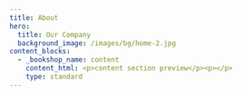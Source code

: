 ```yaml
---
title: About
hero:
  title: Our Company
  background_image: /images/bg/home-2.jpg
content_blocks:
  - _bookshop_name: content
    content_html: <p>content section preview</p><p></p>
    type: standard
---
```


